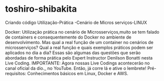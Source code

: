 # toshiro-shibakita
Criando código Utilização-Prática -Cenário de Micros serviços-LINUX 

Docker: Utilização prática no cenário de Microsserviços,muito se tem falado de containers e consequentemente do Docker no ambiente de desenvolvimento. 
Mas qual a real função de um container no cenários de microsserviços? Qual a real função e 
quais exemplos práticos podem ser aplicados no dia a dia? Essas são algumas das questões que serão abordadas de forma
 prática pelo Expert Instructor Denilson Bonatti nesta Live Coding. IMPORTANTE: Agora nossas Live Codings acontecerão no 
canal oficial da dio._ no YouTube. 
Então, já corre lá e ative o lembrete! Pré-requisitos: Conhecimentos básicos em Linux, Docker e AWS.  
